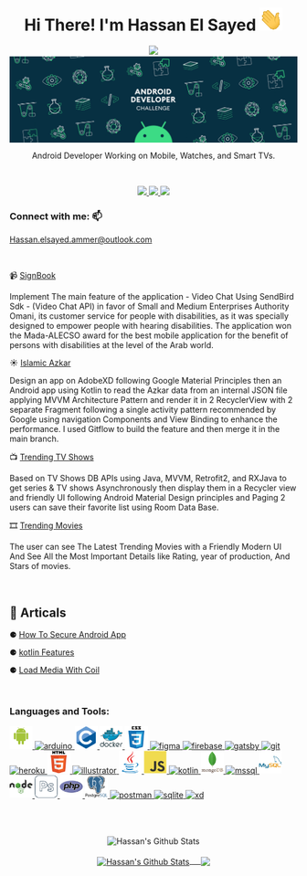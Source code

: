 
<h1 align="center"> 
 Hi There!  I'm Hassan El Sayed <img src="Hi.gif" width="40px" />  </h1> 
 <div align='center'>
<img src='https://readme-typing-svg.herokuapp.com?font=ubuntu&color=54BAD7&center=true&lines=Native+Android+Developer;Operating+Systems+Lover;Open+Source+Contributor;Technical+Content+Writer'/>
</div>

<img align="center" alt="wallpaper" src="https://github.com/ezatpanah/ezatpanah/raw/main/android.gif"/>

<p align='center'>
  Android Developer Working on Mobile, Watches, and Smart TVs.
</p>


</br>
<p align='center'>
  
  <a href='https://www.linkedin.com/in/--b39942250/' target='_blank'>
           <img src="https://img.shields.io/badge/-LinkedIn-ffffff?style=flat&logo=linkedin&logoColor=0984e3" />        
    </a>
   
   <a href='https://play.google.com/store/apps/developer?id=hassan+elsayed+mohamed' target='_blank'>
           <img src="https://img.shields.io/badge/-PlayStore-ffffff?style=flat&logo=googleplay&logoColor=27ae60" />        
    </a>
    <a href='https://stackoverflow.com/users/12326202/hassan-el-sayed-ammer' target='_blank'>
           <img src="https://img.shields.io/badge/-StackOverflow-ffffff?style=flat&logo=StackOverflow" />        
    </a>
</p>



<h3 align="left">Connect with me:  📫 </h3>

[Hassan.elsayed.ammer@outlook.com](mailto:Hassan.elsayed.ammer@outlook.com)

<br>


<p align='start'>

   📹 [SignBook](https://play.google.com/store/apps/details?id=com.ar.signbook) 
   
Implement The main feature of the application - Video Chat Using SendBird Sdk - (Video Chat API) in favor of Small and Medium
Enterprises Authority Omani, its customer service for people with disabilities, as it was specially designed to empower people with
hearing disabilities. The application won the Mada-ALECSO award for the best mobile application for the benefit of persons with
disabilities at the level of the Arab world.



  ☀️ [Islamic Azkar](https://play.google.com/store/apps/details?id=com.codestation.ElAzkar)
  
   Design an app on AdobeXD following Google Material Principles then an Android app using Kotlin to read the Azkar data from an internal JSON file applying MVVM Architecture Pattern 
   and render it in 2 RecyclerView with 2 separate Fragment following a single activity pattern recommended by Google using navigation Components and View Binding to enhance the 
   performance. I used Gitflow to build the feature and then merge it in the main branch.
    
    

  📺 [Trending TV Shows](https://play.google.com/store/apps/details?id=com.androidstation.trendingtvshows)   
    
   Based on TV Shows DB APIs using Java, MVVM, Retrofit2, and RXJava to get series & TV shows Asynchronously then display them in a
   Recycler view and friendly UI following Android Material Design principles and Paging 2 users can save their favorite list using Room Data Base.



 🎞️ [Trending Movies](https://github.com/Hassan-Elsayed-Ammer/Trending-Movies)  
     
   The user can see The Latest Trending Movies with a Friendly Modern UI And See All the Most Important Details like Rating, year of production, And Stars of movies.


 <br>
 
 <h2 align="left"> 📝 Articals </h2>



  ⚈ [How To Secure Android App](https://www.linkedin.com/pulse/%D9%83%D9%8A%D9%81-%D8%A3%D8%AD%D9%85%D9%89-%D8%AA%D8%B7%D8%A8%D9%8A%D9%82%D9%8A-android-security-hassan-el-sayed-ammer-pn7xf/)

 
  ⚈ [kotlin Features](https://www.linkedin.com/pulse/%D9%85%D9%85%D9%8A%D8%B2%D8%A7%D8%AA-%D9%84%D8%BA%D8%A9%D9%83%D9%88%D8%AA%D9%84%D9%86-hassan-el-sayed-ammer/)

  </p>

 ⚈ [Load Media With Coil](https://www.linkedin.com/pulse/load-media-coil-hassan-el-sayed-ammer-ltohf/)
  
  <br>
  
<h3 align="left">Languages and Tools:</h3>
<p align="left"> <a href="https://developer.android.com" target="_blank" rel="noreferrer"> <img src="https://raw.githubusercontent.com/devicons/devicon/master/icons/android/android-original-wordmark.svg" alt="android" width="40" height="40"/> </a> <a href="https://www.arduino.cc/" target="_blank" rel="noreferrer"> <img src="https://cdn.worldvectorlogo.com/logos/arduino-1.svg" alt="arduino" width="40" height="40"/> </a> <a href="https://www.cprogramming.com/" target="_blank" rel="noreferrer"> <img src="https://raw.githubusercontent.com/devicons/devicon/master/icons/c/c-original.svg" alt="c" width="40" height="40"/> </a>
 <a href="https://www.docker.com/" target="_blank" rel="noreferrer"> <img src="https://raw.githubusercontent.com/devicons/devicon/master/icons/docker/docker-original-wordmark.svg" alt="docker" width="40" height="40"/> <a href="https://www.w3schools.com/css/" target="_blank" rel="noreferrer"> <img src="https://raw.githubusercontent.com/devicons/devicon/master/icons/css3/css3-original-wordmark.svg" alt="css3" width="40" height="40"/> </a> <a href="https://www.figma.com/" target="_blank" rel="noreferrer"> <img src="https://www.vectorlogo.zone/logos/figma/figma-icon.svg" alt="figma" width="40" height="40"/> </a> <a href="https://firebase.google.com/" target="_blank" rel="noreferrer"> <img src="https://www.vectorlogo.zone/logos/firebase/firebase-icon.svg" alt="firebase" width="40" height="40"/> </a> <a href="https://www.gatsbyjs.com/" target="_blank" rel="noreferrer"> <img src="https://www.vectorlogo.zone/logos/gatsbyjs/gatsbyjs-icon.svg" alt="gatsby" width="40" height="40"/> </a> <a href="https://git-scm.com/" target="_blank" rel="noreferrer"> <img src="https://www.vectorlogo.zone/logos/git-scm/git-scm-icon.svg" alt="git" width="40" height="40"/> </a> <a href="https://heroku.com" target="_blank" rel="noreferrer"> <img src="https://www.vectorlogo.zone/logos/heroku/heroku-icon.svg" alt="heroku" width="40" height="40"/> </a> <a href="https://www.w3.org/html/" target="_blank" rel="noreferrer"> <img src="https://raw.githubusercontent.com/devicons/devicon/master/icons/html5/html5-original-wordmark.svg" alt="html5" width="40" height="40"/> </a> <a href="https://www.adobe.com/in/products/illustrator.html" target="_blank" rel="noreferrer"> <img src="https://www.vectorlogo.zone/logos/adobe_illustrator/adobe_illustrator-icon.svg" alt="illustrator" width="40" height="40"/> </a> <a href="https://www.java.com" target="_blank" rel="noreferrer"> <img src="https://raw.githubusercontent.com/devicons/devicon/master/icons/java/java-original.svg" alt="java" width="40" height="40"/> </a> <a href="https://developer.mozilla.org/en-US/docs/Web/JavaScript" target="_blank" rel="noreferrer"> <img src="https://raw.githubusercontent.com/devicons/devicon/master/icons/javascript/javascript-original.svg" alt="javascript" width="40" height="40"/> </a> <a href="https://kotlinlang.org" target="_blank" rel="noreferrer"> <img src="https://www.vectorlogo.zone/logos/kotlinlang/kotlinlang-icon.svg" alt="kotlin" width="40" height="40"/> </a>  </a> <a href="https://www.mongodb.com/" target="_blank" rel="noreferrer"> <img src="https://raw.githubusercontent.com/devicons/devicon/master/icons/mongodb/mongodb-original-wordmark.svg" alt="mongodb" width="40" height="40"/> </a> <a href="https://www.microsoft.com/en-us/sql-server" target="_blank" rel="noreferrer"> <img src="https://www.svgrepo.com/show/303229/microsoft-sql-server-logo.svg" alt="mssql" width="40" height="40"/> </a> <a href="https://www.mysql.com/" target="_blank" rel="noreferrer"> <img src="https://raw.githubusercontent.com/devicons/devicon/master/icons/mysql/mysql-original-wordmark.svg" alt="mysql" width="40" height="40"/> </a> <a href="https://nodejs.org" target="_blank" rel="noreferrer"> <img src="https://raw.githubusercontent.com/devicons/devicon/master/icons/nodejs/nodejs-original-wordmark.svg" alt="nodejs" width="40" height="40"/> </a> <a href="https://www.photoshop.com/en" target="_blank" rel="noreferrer"> <img src="https://raw.githubusercontent.com/devicons/devicon/master/icons/photoshop/photoshop-line.svg" alt="photoshop" width="40" height="40"/> </a> <a href="https://www.php.net" target="_blank" rel="noreferrer"> <img src="https://raw.githubusercontent.com/devicons/devicon/master/icons/php/php-original.svg" alt="php" width="40" height="40"/> </a> <a href="https://www.postgresql.org" target="_blank" rel="noreferrer"> <img src="https://raw.githubusercontent.com/devicons/devicon/master/icons/postgresql/postgresql-original-wordmark.svg" alt="postgresql" width="40" height="40"/> </a> <a href="https://postman.com" target="_blank" rel="noreferrer"> <img src="https://www.vectorlogo.zone/logos/getpostman/getpostman-icon.svg" alt="postman" width="40" height="40"/> </a> <a href="https://www.sqlite.org/" target="_blank" rel="noreferrer"> <img src="https://www.vectorlogo.zone/logos/sqlite/sqlite-icon.svg" alt="sqlite" width="40" height="40"/> </a> <a href="https://www.adobe.com/products/xd.html" target="_blank" rel="noreferrer"> <img src="https://cdn.worldvectorlogo.com/logos/adobe-xd.svg" alt="xd" width="40" height="40"/> </a> </p>
     
<br>
<br>
  
<p align="center">

<img height="155em" alt="Hassan's Github Stats" align="center" src="https://streak-stats.demolab.com?user=Hassan-Elsayed-Ammer&theme=react&mode=weekly&background=0D1117" />
</br>
</br>
<a href="">
<img height="155em" alt="Hassan's Github Stats" align="center" src="https://github-readme-stats.vercel.app/api?username=Hassan-Elsayed-Ammer&show_icons=true&count_private=true&theme=react&bg_color=0D1117" />    
<img height="155em" align="center" src="https://github-readme-stats.vercel.app/api/top-langs/?username=Hassan-Elsayed-Ammer&langs_count=8&count_private=true&layout=compact&theme=react&bg_color=0D1117&&hide=html,css,javascript" />
</a>
</p>


